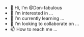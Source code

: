- 👋 Hi, I’m @Don-fabulous
- 👀 I’m interested in ...
- 🌱 I’m currently learning ...
- 💞️ I’m looking to collaborate on ...
- 📫 How to reach me ...

<!---
Don-fabulous/Don-fabulous is a ✨ special ✨ repository because its `README.md` (this file) appears on your GitHub profile.
You can click the Preview link to take a look at your changes.
--->
